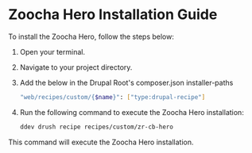 # Zoocha Hero Installation Guide

To install the Zoocha Hero, follow the steps below:

1. Open your terminal.
2. Navigate to your project directory.
3. Add the below in the Drupal Root's composer.json installer-paths
    ```sh
    "web/recipes/custom/{$name}": ["type:drupal-recipe"]
    ```
4. Run the following command to execute the Zoocha Hero installation:

    ```sh
    ddev drush recipe recipes/custom/zr-cb-hero
    ```

This command will execute the Zoocha Hero installation.
